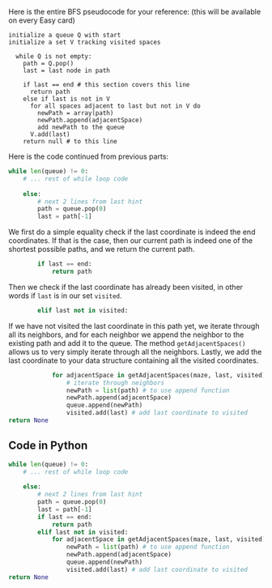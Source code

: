 <!--title={Searching Implemented}-->

<!--concepts={if_stmts.mdx,for_loops.mdx,lists.mdx,indexing_lists.mdx}-->

<!--badges={Algorithms:25,Python:5}-->

Here is the entire BFS pseudocode for your reference: (this will be available on every Easy card)

```pseudocode
initialize a queue Q with start 
initialize a set V tracking visited spaces 

  while Q is not empty: 
    path = Q.pop()
    last = last node in path 

    if last == end # this section covers this line
      return path
    else if last is not in V
      for all spaces adjacent to last but not in V do
        newPath = array(path)
        newPath.append(adjacentSpace)
        add newPath to the queue
      V.add(last)
    return null # to this line
```

Here is the code continued from previous parts:

```python
while len(queue) != 0:   
    # ... rest of while loop code
 
    else:        
        # next 2 lines from last hint
        path = queue.pop(0)   
        last = path[-1] 
```



We first do a simple equality check if the last coordinate is indeed the end coordinates. If that is the case, then our current path is indeed one of the shortest possible paths, and we return the current path.

```python
        if last == end:        
            return path  
```



Then we check if the last coordinate has already been visited, in other words if `last` is in our set `visited`. 

```python
		elif last not in visited: 
```



If we have not visited the last coordinate in this path yet, we iterate through all its neighbors, and for each neighbor we append the neighbor to the existing path and add it to the queue. The method `getAdjacentSpaces()` allows us to very simply iterate through all the neighbors. Lastly, we add the last coordinate to your data structure containing all the visited coordinates. 

```python
			for adjacentSpace in getAdjacentSpaces(maze, last, visited): 
        		# iterate through neighbors
                newPath = list(path) # to use append function  
                newPath.append(adjacentSpace)
                queue.append(newPath)  
                visited.add(last) # add last coordinate to visited
return None
```



## Code in Python

```python
while len(queue) != 0:   
    # ... rest of while loop code
 
    else:        
        # next 2 lines from last hint
        path = queue.pop(0)   
        last = path[-1]    
        if last == end:        
            return path   
        elif last not in visited:      
            for adjacentSpace in getAdjacentSpaces(maze, last, visited): # iterate through neighbors
                newPath = list(path) # to use append function  
                newPath.append(adjacentSpace)
                queue.append(newPath)  
                visited.add(last) # add last coordinate to visited
return None
```